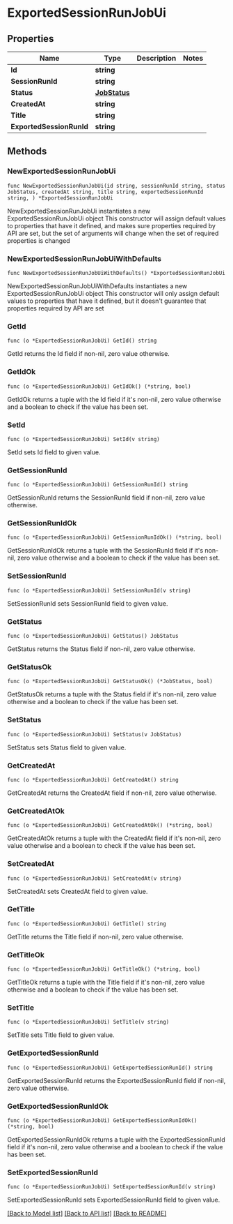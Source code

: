 # ExportedSessionRunJobUi

## Properties

Name | Type | Description | Notes
------------ | ------------- | ------------- | -------------
**Id** | **string** |  | 
**SessionRunId** | **string** |  | 
**Status** | [**JobStatus**](JobStatus.md) |  | 
**CreatedAt** | **string** |  | 
**Title** | **string** |  | 
**ExportedSessionRunId** | **string** |  | 

## Methods

### NewExportedSessionRunJobUi

`func NewExportedSessionRunJobUi(id string, sessionRunId string, status JobStatus, createdAt string, title string, exportedSessionRunId string, ) *ExportedSessionRunJobUi`

NewExportedSessionRunJobUi instantiates a new ExportedSessionRunJobUi object
This constructor will assign default values to properties that have it defined,
and makes sure properties required by API are set, but the set of arguments
will change when the set of required properties is changed

### NewExportedSessionRunJobUiWithDefaults

`func NewExportedSessionRunJobUiWithDefaults() *ExportedSessionRunJobUi`

NewExportedSessionRunJobUiWithDefaults instantiates a new ExportedSessionRunJobUi object
This constructor will only assign default values to properties that have it defined,
but it doesn't guarantee that properties required by API are set

### GetId

`func (o *ExportedSessionRunJobUi) GetId() string`

GetId returns the Id field if non-nil, zero value otherwise.

### GetIdOk

`func (o *ExportedSessionRunJobUi) GetIdOk() (*string, bool)`

GetIdOk returns a tuple with the Id field if it's non-nil, zero value otherwise
and a boolean to check if the value has been set.

### SetId

`func (o *ExportedSessionRunJobUi) SetId(v string)`

SetId sets Id field to given value.


### GetSessionRunId

`func (o *ExportedSessionRunJobUi) GetSessionRunId() string`

GetSessionRunId returns the SessionRunId field if non-nil, zero value otherwise.

### GetSessionRunIdOk

`func (o *ExportedSessionRunJobUi) GetSessionRunIdOk() (*string, bool)`

GetSessionRunIdOk returns a tuple with the SessionRunId field if it's non-nil, zero value otherwise
and a boolean to check if the value has been set.

### SetSessionRunId

`func (o *ExportedSessionRunJobUi) SetSessionRunId(v string)`

SetSessionRunId sets SessionRunId field to given value.


### GetStatus

`func (o *ExportedSessionRunJobUi) GetStatus() JobStatus`

GetStatus returns the Status field if non-nil, zero value otherwise.

### GetStatusOk

`func (o *ExportedSessionRunJobUi) GetStatusOk() (*JobStatus, bool)`

GetStatusOk returns a tuple with the Status field if it's non-nil, zero value otherwise
and a boolean to check if the value has been set.

### SetStatus

`func (o *ExportedSessionRunJobUi) SetStatus(v JobStatus)`

SetStatus sets Status field to given value.


### GetCreatedAt

`func (o *ExportedSessionRunJobUi) GetCreatedAt() string`

GetCreatedAt returns the CreatedAt field if non-nil, zero value otherwise.

### GetCreatedAtOk

`func (o *ExportedSessionRunJobUi) GetCreatedAtOk() (*string, bool)`

GetCreatedAtOk returns a tuple with the CreatedAt field if it's non-nil, zero value otherwise
and a boolean to check if the value has been set.

### SetCreatedAt

`func (o *ExportedSessionRunJobUi) SetCreatedAt(v string)`

SetCreatedAt sets CreatedAt field to given value.


### GetTitle

`func (o *ExportedSessionRunJobUi) GetTitle() string`

GetTitle returns the Title field if non-nil, zero value otherwise.

### GetTitleOk

`func (o *ExportedSessionRunJobUi) GetTitleOk() (*string, bool)`

GetTitleOk returns a tuple with the Title field if it's non-nil, zero value otherwise
and a boolean to check if the value has been set.

### SetTitle

`func (o *ExportedSessionRunJobUi) SetTitle(v string)`

SetTitle sets Title field to given value.


### GetExportedSessionRunId

`func (o *ExportedSessionRunJobUi) GetExportedSessionRunId() string`

GetExportedSessionRunId returns the ExportedSessionRunId field if non-nil, zero value otherwise.

### GetExportedSessionRunIdOk

`func (o *ExportedSessionRunJobUi) GetExportedSessionRunIdOk() (*string, bool)`

GetExportedSessionRunIdOk returns a tuple with the ExportedSessionRunId field if it's non-nil, zero value otherwise
and a boolean to check if the value has been set.

### SetExportedSessionRunId

`func (o *ExportedSessionRunJobUi) SetExportedSessionRunId(v string)`

SetExportedSessionRunId sets ExportedSessionRunId field to given value.



[[Back to Model list]](../README.md#documentation-for-models) [[Back to API list]](../README.md#documentation-for-api-endpoints) [[Back to README]](../README.md)


